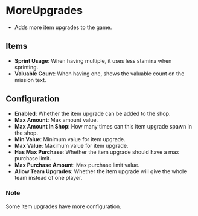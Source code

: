 # MoreUpgrades
- Adds more item upgrades to the game.
## Items
- **Sprint Usage**: When having multiple, it uses less stamina when sprinting.
- **Valuable Count**: When having one, shows the valuable count on the mission text.
## Configuration
- **Enabled**: Whether the item upgrade can be added to the shop.
- **Max Amount**: Max amount value.
- **Max Amount In Shop**: How many times can this item upgrade spawn in the shop.
- **Min Value**: Minimum value for item upgrade.
- **Max Value**: Maximum value for item upgrade.
- **Has Max Purchase**: Whether the item upgrade should have a max purchase limit.
- **Max Purchase Amount**: Max purchase limit value.
- **Allow Team Upgrades**: Whether the item upgrade will give the whole team instead of one player.
### Note
Some item upgrades have more configuration.